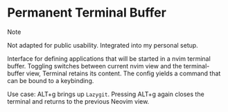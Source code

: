# Permanent Terminal Buffer

> [!NOTE]
> Not adapted for public usability. Integrated into my personal setup.

Interface for defining applications that will be started in a nvim terminal buffer. Toggling switches between current nvim view and the terminal-buffer view, Terminal retains its content. The config yields a command that can be bound to a keybinding.

Use case: ALT+g brings up `Lazygit`. Pressing ALT+g again closes the terminal and returns to the previous Neovim view.
